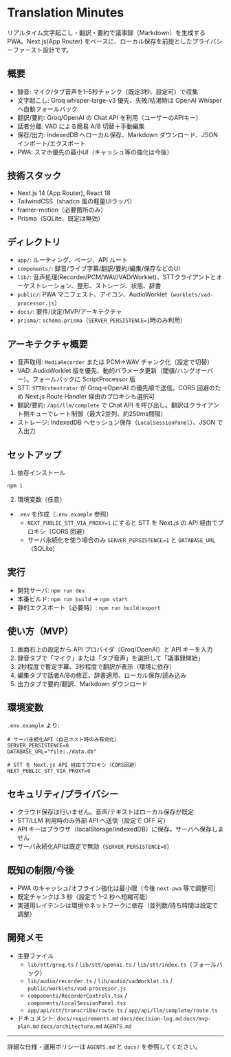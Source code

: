 # Translation Minutes

リアルタイム文字起こし・翻訳・要約で議事録（Markdown）を生成する PWA。Next.js(App Router) をベースに、ローカル保存を前提としたプライバシーファースト設計です。

## 概要
- 録音: マイク/タブ音声を1–5秒チャンク（既定3秒、設定可）で収集
- 文字起こし: Groq whisper-large-v3 優先、失敗/枯渇時は OpenAI Whisper へ自動フォールバック
- 翻訳/要約: Groq/OpenAI の Chat API を利用（ユーザーのAPIキー）
- 話者分離: VAD による簡易 A/B 切替＋手動編集
- 保存/出力: IndexedDB へローカル保存、Markdown ダウンロード、JSON インポート/エクスポート
- PWA: スマホ優先の最小UI（キャッシュ等の強化は今後）

## 技術スタック
- Next.js 14 (App Router), React 18
- TailwindCSS（shadcn 風の軽量UIラッパ）
- framer-motion（必要箇所のみ）
- Prisma（SQLite、既定は無効）

## ディレクトリ
- `app/`: ルーティング、ページ、API ルート
- `components/`: 録音/ライブ字幕/翻訳/要約/編集/保存などのUI
- `lib/`: 音声処理(Recorder/PCM/WAV/VAD/Worklet)、STTクライアントとオーケストレーション、整形、ストレージ、状態、辞書
- `public/`: PWA マニフェスト、アイコン、AudioWorklet（`worklets/vad-processor.js`）
- `docs/`: 要件/決定/MVP/アーキテクチャ
- `prisma/`: `schema.prisma`（`SERVER_PERSISTENCE=1`時のみ利用）

## アーキテクチャ概要
- 音声取得: `MediaRecorder` または PCM→WAV チャンク化（設定で切替）
- VAD: AudioWorklet 版を優先、動的パラメータ更新（閾値/ハングオーバー）。フォールバックに ScriptProcessor 版
- STT: `STTOrchestrator` が Groq→OpenAI の優先順で送信。CORS 回避のため Next.js Route Handler 経由のプロキシも選択可
- 翻訳/要約: `/api/llm/complete` で Chat API を呼び出し。翻訳はクライアント側キューでレート制御（最大2並列、約250ms間隔）
- ストレージ: IndexedDB へセッション保存（`LocalSessionPanel`）、JSON で入出力

## セットアップ
1) 依存インストール
```
npm i
```

2) 環境変数（任意）
- `.env` を作成（`.env.example` 参照）
  - `NEXT_PUBLIC_STT_VIA_PROXY=1` にすると STT を Next.js の API 経由でプロキシ（CORS 回避）
  - サーバ永続化を使う場合のみ `SERVER_PERSISTENCE=1` と `DATABASE_URL`（SQLite）

## 実行
- 開発サーバ: `npm run dev`
- 本番ビルド: `npm run build` → `npm start`
- 静的エクスポート（必要時）: `npm run build:export`

## 使い方（MVP）
1) 画面右上の設定から API プロバイダ（Groq/OpenAI）と API キーを入力
2) 録音タブで「マイク」または「タブ音声」を選択して「議事録開始」
3) 2秒程度で暫定字幕、3秒程度で翻訳が表示（環境に依存）
4) 編集タブで話者A/Bの修正、辞書適用、ローカル保存/読み込み
5) 出力タブで要約/翻訳、Markdown ダウンロード

## 環境変数
`.env.example` より:
```
# サーバ永続化API（自己ホスト時のみ有効化）
SERVER_PERSISTENCE=0
DATABASE_URL="file:./data.db"

# STT を Next.js API 経由でプロキシ（CORS回避）
NEXT_PUBLIC_STT_VIA_PROXY=0
```

## セキュリティ/プライバシー
- クラウド保存は行いません。音声/テキストはローカル保存が既定
- STT/LLM 利用時のみ外部 API へ送信（設定で OFF 可）
- API キーはブラウザ（localStorage/IndexedDB）に保存。サーバへ保存しません
- サーバ永続化APIは既定で無効（`SERVER_PERSISTENCE=0`）

## 既知の制限/今後
- PWA のキャッシュ/オフライン強化は最小限（今後 `next-pwa` 等で調整可）
- 既定チャンクは 3 秒（設定で 1–2 秒へ短縮可能）
- 実運用レイテンシは環境やネットワークに依存（並列数/待ち時間は設定で調整）

## 開発メモ
- 主要ファイル
  - `lib/stt/groq.ts` / `lib/stt/openai.ts` / `lib/stt/index.ts`（フォールバック）
  - `lib/audio/recorder.ts` / `lib/audio/vadWorklet.ts` / `public/worklets/vad-processor.js`
  - `components/RecorderControls.tsx` / `components/LocalSessionPanel.tsx`
  - `app/api/stt/transcribe/route.ts` / `app/api/llm/complete/route.ts`
- ドキュメント: `docs/requirements.md` `docs/decision-log.md` `docs/mvp-plan.md` `docs/architecture.md` `AGENTS.md`

---
詳細な仕様・運用ポリシーは `AGENTS.md` と `docs/` を参照してください。

